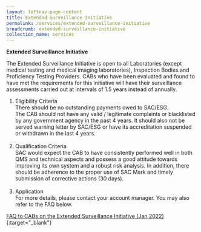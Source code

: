 ```yaml
---
layout: leftnav-page-content
title: Extended Surveillance Initiative
permalink: /services/extended-surveillance-initiative
breadcrumb: extended-surveillance-initiative
collection_name: services
---
```


**Extended Surveillance Initiative**

The Extended Surveillance Initiative is open to all Laboratories (except medical testing and medical imaging laboratories), Inspection Bodies and Proficiency Testing Providers. CABs who have been evaluated and found to have met the requirements for this initiative will have their surveillance assessments carried out at intervals of 1.5 years instead of annually.

1.  Eligibility Criteria
    <br/>
    There should be no outstanding payments owed to SAC/ESG.
    <br/>
    The CAB should not have any valid / legitimate complaints or blacklisted by any government agency in the past 4 years. It should
    also not be served warning letter by SAC/ESG or have its accreditation suspended or withdrawn in the last 4 years.
    <br/>
    <br/>
2.  Qualification Criteria
    <br/>
    SAC would expect the CAB to have consistently performed well in both QMS and technical aspects and possess a good attitude towards
    improving its own system and a robust risk analysis. In addition, there should be adherence to the proper use of SAC Mark and
    timely submission of corrective actions (30 days).
    <br/>
    <br/>
3.  Application
    <br/>
    For more details, please contact your account manager. You may also refer to the FAQ below.
    

[FAQ to CABs on the Extended Surveillance Initiative (Jan 2022)](/files/documents/FAQ-to-CABs.pdf){:target="_blank"}


